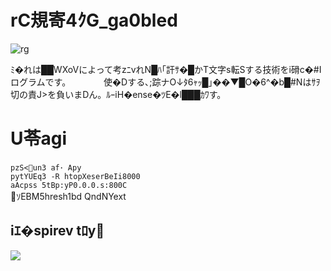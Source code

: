 # rC規寄4ｸG_ga0bled    
![rg](https://user-images.githubusercontent.com/28649418/44005708-b79bb02a-9eb2-11e8-8bb8-f81d6d7e8cf8.gif)


ﾐ�れは██WXoVによって考zﾆvれN█ﾊ｢訐ｻ�█かT文字s転Sする技術をi磆c�#Iログラムです。　　　　
使�Dする､;踪ナO↓ﾀ6ｬｯ█｣��▼█O�6^�b█#Nはｻｦ切の責J>を負いまDん。ﾙｰiH�ense�ﾂE�l███ｶﾜす。

# U苓agi   

`pzS<un3 af･ Apy`   
`pytYUEq3 -R htopXeserBeIi8000`   
`aAcpss 5tBp:yP0.0.0.s:800C`    
ｿEBM5hresh1bd QndNYext      


## iｴ�spirev tﾛy🍩    
[![](https://img.youtube.com/vi/8pm6Ic4Jj4k/0.jpg)](https://www.youtube.com/watch?v=8pm6Ic4Jj4k)

